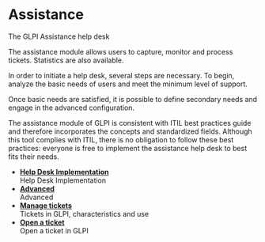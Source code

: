 Assistance
==========

The GLPI Assistance help desk

The assistance module allows users to capture, monitor and process
tickets. Statistics are also available.

In order to initiate a help desk, several steps are necessary. To begin,
analyze the basic needs of users and meet the minimum level of support.

Once basic needs are satisfied, it is possible to define secondary needs
and engage in the advanced configuration.

The assistance module of GLPI is consistent with ITIL best practices
guide and therefore incorporates the concepts and standardized fields.
Although this tool complies with ITIL, there is no obligation to follow
these best practices: everyone is free to implement the assistance help
desk to best fits their needs.

-   **[Help Desk Implementation](../glpi/helpdesk_begin.html)**\
     Help Desk Implementation
-   **[Advanced](../glpi/helpdesk_advanced.html)**\
     Advanced
-   **[Manage tickets](../glpi/helpdesk_ticket.html)**\
     Tickets in GLPI, characteristics and use
-   **[Open a ticket](../glpi/helpdesk_openticket.html)**\
     Open a ticket in GLPI


